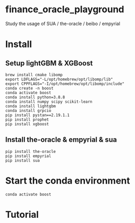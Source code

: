 # finance_oracle_playground
Study the usage of SUA / the-oracle / beibo / empyrial

# Install 


## Setup lightGBM & XGBoost

```
brew install cmake libomp
export LDFLAGS="-L/opt/homebrew/opt/libomp/lib"
export CPPFLAGS="-I/opt/homebrew/opt/libomp/include"
conda create -n boost
conda activate boost
conda install python=3.8.8
conda install numpy scipy scikit-learn
conda install lightgbm
conda install grpcio
pip install pystan==2.19.1.1
pip install prophet
pip install xgboost
```

## Install the-oracle & empyrial & sua
```
pip install the-oracle
pip install empyrial
pip install sua
```

# Start the conda environment 
```
conda activate boost
```
# Tutorial 